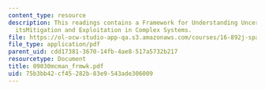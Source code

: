 ```yaml
---
content_type: resource
description: This readings contains a Framework for Understanding Uncertainty and
  itsMitigation and Exploitation in Complex Systems.
file: https://ol-ocw-studio-app-qa.s3.amazonaws.com/courses/16-892j-space-system-architecture-and-design-fall-2004/75b3bb42cf45282b83e9543ade306009_09030mcman_frmwk.pdf
file_type: application/pdf
parent_uid: cdd17381-3670-14fb-4ae8-517a5732b217
resourcetype: Document
title: 09030mcman_frmwk.pdf
uid: 75b3bb42-cf45-282b-83e9-543ade306009
---
```

